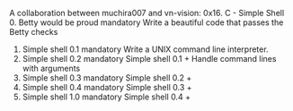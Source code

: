 A collaboration between muchira007 and vn-vision:
0x16. C - Simple Shell
0. Betty would be proud
mandatory
Write a beautiful code that passes the Betty checks
1. Simple shell 0.1
mandatory
Write a UNIX command line interpreter.
2. Simple shell 0.2
mandatory
Simple shell 0.1 +
Handle command lines with arguments
3. Simple shell 0.3
mandatory
Simple shell 0.2 +
4. Simple shell 0.4
mandatory
Simple shell 0.3 +
5. Simple shell 1.0
mandatory
Simple shell 0.4 +

